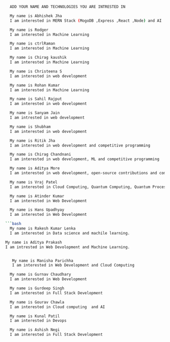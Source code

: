```bash
  ADD YOUR NAME AND TECHNOLOGIES YOU ARE INTRESTED IN
```

```bash
  My name is Abhishek Jha
  I am interested in MERN Stack (MogoDB ,Express ,React ,Node) and AI
```

```bash
  My name is Rodger
  I am interested in Machine Learning
```

```bash
  My name is ctrlRaman
  I am interested in Machine Learning
```

```bash
  My name is Chirag kaushik
  I am interested in Machine Learning
```
```bash
  My name is Christeena S
  I am interested in web development
```

```bash
  My name is Rohan Kumar
  I am interested in Machine Learning
```

```bash
  My name is Sahil Rajput
  I am interested in web development
```

```bash
  My name is Sanyam Jain
  I am intrested in web development
```

```bash
  My name is Shubham 
  I am interested in web development
```

```bash
  My name is Ritik Jha
  I am interested in web development and competitive programming
```

```bash
  My name is Chirag Chandnani
  I am interested in web development, ML and competitive programming
```

```bash
  My name is Aditya More
  I am interested in web development, open-source contributions and competitive programming.
```
```bash
  My name is Vraj Patel
  I am interested in Cloud Computing, Quantum Computing, Quantum Processor.
```
```bash
  My name is Atinder Kumar
  I am interested in Web Development
```
```bash
  My name is Hans Upadhyay
  I am interested in Web Development

```bash
  My name is Rakesh Kumar Lenka
  I am interested in Data science and machile learning.
```


```bash
My name is Aditya Prakash
I am intrested in Web Devolopment and Machine Learning.
```

```bash

   My name is Manisha Parichha
   I am interested in Web Development and Cloud Computing
```

```bash
  My name is Gurnav Chaudhary
  I am interested in Web Development
```
```bash
  My name is Gurdeep Singh
  I am interested in Full Stack Development
```

```bash
  My name is Gourav Chawla
  I am interested in Cloud computing  and AI
```
```bash
  My name is Kunal Patil
  I am interested in Devops
```
```bash
  My name is Ashish Negi
  I am interested in Full Stack Development
```
